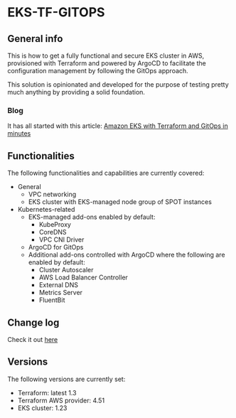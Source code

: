 # EKS-TF-GITOPS
## General info
This is how to get a fully functional and secure EKS cluster in AWS, provisioned with Terraform and powered by ArgoCD to facilitate the configuration management by following the GitOps approach.

This solution is opinionated and developed for the purpose of testing pretty much anything by providing a solid foundation.
### Blog
It has all started with this article: [Amazon EKS with Terraform and GitOps in minutes](https://medium.com/@sebolabs/aws-eks-with-terraform-and-gitops-in-minutes-b3ca33171209)

## Functionalities
The following functionalities and capabilities are currently covered:
* General
  * VPC networking
  * EKS cluster with EKS-managed node group of SPOT instances
* Kubernetes-related
  * EKS-managed add-ons enabled by default:
    * KubeProxy
    * CoreDNS
    * VPC CNI Driver
  * ArgoCD for GitOps
  * Additional add-ons controlled with ArgoCD where the following are enabled by default:
    * Cluster Autoscaler
    * AWS Load Balancer Controller
    * External DNS
    * Metrics Server
    * FluentBit

## Change log
Check it out [here](CHANGELOG.md)

## Versions
The following versions are currently set:
* Terraform: latest 1.3
* Terraform AWS provider: 4.51
* EKS cluster: 1.23
